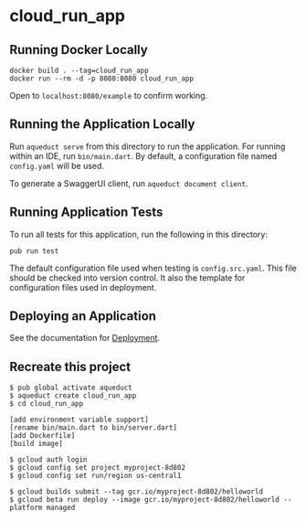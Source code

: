 # cloud_run_app

## Running Docker Locally

```
docker build . --tag=cloud_run_app
docker run --rm -d -p 8080:8080 cloud_run_app
```

Open to `localhost:8080/example` to confirm working.

## Running the Application Locally

Run `aqueduct serve` from this directory to run the application. For running within an IDE, run `bin/main.dart`. By default, a configuration file named `config.yaml` will be used.

To generate a SwaggerUI client, run `aqueduct document client`.

## Running Application Tests

To run all tests for this application, run the following in this directory:

```
pub run test
```

The default configuration file used when testing is `config.src.yaml`. This file should be checked into version control. It also the template for configuration files used in deployment.

## Deploying an Application

See the documentation for [Deployment](https://aqueduct.io/docs/deploy/).

## Recreate this project

```
$ pub global activate aqueduct
$ aqueduct create cloud_run_app
$ cd cloud_run_app

[add environment variable support]
[rename bin/main.dart to bin/server.dart]
[add Dockerfile]
[build image]

$ gcloud auth login
$ gcloud config set project myproject-8d802
$ gcloud config set run/region us-central1

$ gcloud builds submit --tag gcr.io/myproject-8d802/helloworld
$ gcloud beta run deploy --image gcr.io/myproject-8d802/helloworld --platform managed
```